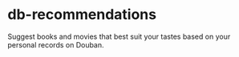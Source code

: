 # db-recommendations
Suggest books and movies that best suit your tastes based on your personal records on Douban.
